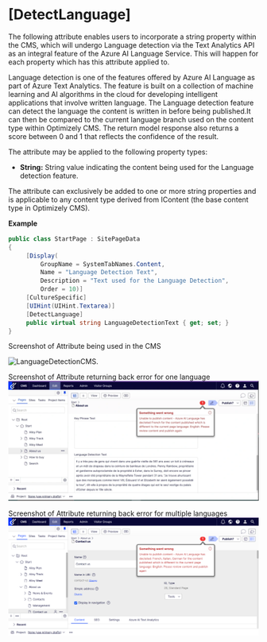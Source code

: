 # [DetectLanguage]

The following attribute enables users to incorporate a string property within the CMS, which will undergo Language detection via the Text Analytics API as an integral feature of the Azure AI Language Service. This will happen for each property 
which has this attribute applied to. 

Language detection is one of the features offered by Azure AI Language as part of Azure Text Analytics. The feature is built on a collection of machine learning and AI algorithms in the cloud for developing intelligent applications that involve written language. The Language detection feature can detect the language the content is written in before being published.It can then be compared to the current language branch used on the content type within Optimizely CMS. The return model response also returns a score between 0 and 1 that reflects the confidence of the result.

The attribute may be applied to the following property types:
- **String:** String value indicating the content being used for the Language detection feature.

The attribute can exclusively be added to one or more string properties and is applicable to any content type derived from IContent (the base content type in Optimizely CMS).

**Example**
``` C#
public class StartPage : SitePageData
{
     [Display(
         GroupName = SystemTabNames.Content,
         Name = "Language Detection Text",
         Description = "Text used for the Language Detection",
         Order = 10)]
     [CultureSpecific]
     [UIHint(UIHint.Textarea)]
     [DetectLanguage]
     public virtual string LanguageDetectionText { get; set; }
}
```
Screenshot of Attribute being used in the CMS

![LanguageDetectionCMS.](https://github.com/AnilOptimizely/Patel-Azure.AI.Language.Optimizely/blob/main/docs/Images/LanguageDetectionCMS.jpg)

Screenshot of Attribute returning back error for one language
![LanguageDetectionCMSError.](/docs/Images/LanguageDetectionCMSError.jpg)

Screenshot of Attribute returning back error for multiple languages
![LanguageDetectionCMSErrorMultipleLanguage.](/docs/Images/LanguageDetectionCMSErrorMultipleLanguages.jpg)
